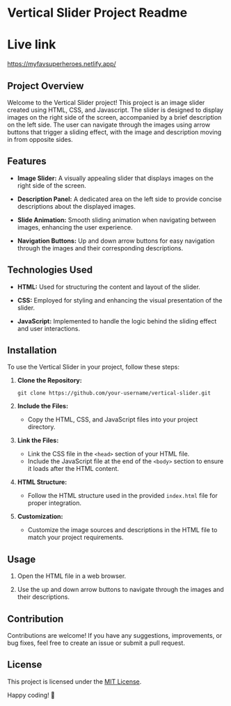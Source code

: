 # Vertical Slider Project Readme

# Live link

https://myfavsuperheroes.netlify.app/

## Project Overview

Welcome to the Vertical Slider project! This project is an image slider created using HTML, CSS, and Javascript. The slider is designed to display images on the right side of the screen, accompanied by a brief description on the left side. The user can navigate through the images using arrow buttons that trigger a sliding effect, with the image and description moving in from opposite sides.

## Features

- **Image Slider:** A visually appealing slider that displays images on the right side of the screen.

- **Description Panel:** A dedicated area on the left side to provide concise descriptions about the displayed images.

- **Slide Animation:** Smooth sliding animation when navigating between images, enhancing the user experience.

- **Navigation Buttons:** Up and down arrow buttons for easy navigation through the images and their corresponding descriptions.

## Technologies Used

- **HTML:** Used for structuring the content and layout of the slider.

- **CSS:** Employed for styling and enhancing the visual presentation of the slider.

- **JavaScript:** Implemented to handle the logic behind the sliding effect and user interactions.

## Installation

To use the Vertical Slider in your project, follow these steps:

1. **Clone the Repository:**
   ```
   git clone https://github.com/your-username/vertical-slider.git
   ```

2. **Include the Files:**
   - Copy the HTML, CSS, and JavaScript files into your project directory.

3. **Link the Files:**
   - Link the CSS file in the `<head>` section of your HTML file.
   - Include the JavaScript file at the end of the `<body>` section to ensure it loads after the HTML content.

4. **HTML Structure:**
   - Follow the HTML structure used in the provided `index.html` file for proper integration.

5. **Customization:**
   - Customize the image sources and descriptions in the HTML file to match your project requirements.

## Usage

1. Open the HTML file in a web browser.

2. Use the up and down arrow buttons to navigate through the images and their descriptions.

## Contribution

Contributions are welcome! If you have any suggestions, improvements, or bug fixes, feel free to create an issue or submit a pull request.

## License

This project is licensed under the [MIT License](LICENSE.md).



Happy coding! 🚀
